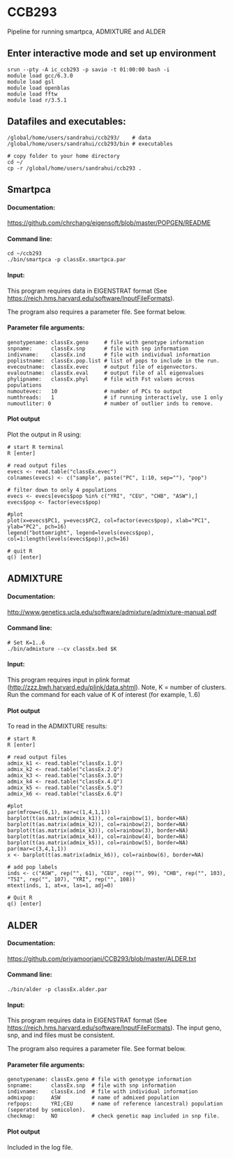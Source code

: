 # CCB293
Pipeline for running smartpca, ADMIXTURE and ALDER

## Enter interactive mode and set up environment
```
srun --pty -A ic_ccb293 -p savio -t 01:00:00 bash -i
module load gcc/6.3.0
module load gsl
module load openblas
module load fftw
module load r/3.5.1
```

## Datafiles and executables:
```
/global/home/users/sandrahui/ccb293/    # data
/global/home/users/sandrahui/ccb293/bin # executables

# copy folder to your home directory
cd ~/
cp -r /global/home/users/sandrahui/ccb293 .
```
## Smartpca

#### Documentation:
https://github.com/chrchang/eigensoft/blob/master/POPGEN/README

#### Command line: 
```
cd ~/ccb293
./bin/smartpca -p classEx.smartpca.par

```
#### Input:
This program requires data in EIGENSTRAT format (See https://reich.hms.harvard.edu/software/InputFileFormats). 
 
The program also requires a parameter file. See format below.
#### Parameter file arguments:
```
genotypename: classEx.geno     # file with genotype information
snpname:      classEx.snp      # file with snp information
indivname:    classEx.ind      # file with individual information   
poplistname:  classEx.pop.list # list of pops to include in the run.
evecoutname:  classEx.evec     # output file of eigenvectors.
evaloutname:  classEx.eval     # output file of all eigenvalues
phylipname:   classEx.phyl     # file with Fst values across populations 
numoutevec:   10               # number of PCs to output 
numthreads:   1                # if running interactively, use 1 only
numoutliter: 0                 # number of outlier inds to remove. 
```
#### Plot output

Plot the output in R using:
```
# start R terminal
R [enter]

# read output files
evecs <- read.table("classEx.evec")
colnames(evecs) <- c("sample", paste("PC", 1:10, sep=""), "pop")

# filter down to only 4 populations
evecs <- evecs[evecs$pop %in% c("YRI", "CEU", "CHB", "ASW"),]
evecs$pop <- factor(evecs$pop)

#plot
plot(x=evecs$PC1, y=evecs$PC2, col=factor(evecs$pop), xlab="PC1", ylab="PC2", pch=16)
legend("bottomright", legend=levels(evecs$pop), col=1:length(levels(evecs$pop)),pch=16)

# quit R
q() [enter]
```

## ADMIXTURE

#### Documentation:
http://www.genetics.ucla.edu/software/admixture/admixture-manual.pdf

#### Command line: 
```
# Set K=1..6
./bin/admixture --cv classEx.bed $K

```
#### Input:
This program requires input in plink format (http://zzz.bwh.harvard.edu/plink/data.shtml). Note, K = number of clusters. Run the command for each value of K of interest (for example, 1..6)

#### Plot output
To read in the ADMIXTURE results:
```
# start R
R [enter]

# read output files
admix_k1 <- read.table("classEx.1.Q")
admix_k2 <- read.table("classEx.2.Q")
admix_k3 <- read.table("classEx.3.Q")
admix_k4 <- read.table("classEx.4.Q")
admix_k5 <- read.table("classEx.5.Q")
admix_k6 <- read.table("classEx.6.Q")

#plot
par(mfrow=c(6,1), mar=c(1,4,1,1))
barplot(t(as.matrix(admix_k1)), col=rainbow(1), border=NA)
barplot(t(as.matrix(admix_k2)), col=rainbow(2), border=NA)
barplot(t(as.matrix(admix_k3)), col=rainbow(3), border=NA)
barplot(t(as.matrix(admix_k4)), col=rainbow(4), border=NA)
barplot(t(as.matrix(admix_k5)), col=rainbow(5), border=NA)
par(mar=c(3,4,1,1))
x <- barplot(t(as.matrix(admix_k6)), col=rainbow(6), border=NA)

# add pop labels
inds <- c("ASW", rep("", 61), "CEU", rep("", 99), "CHB", rep("", 103), "TSI", rep("", 107), "YRI", rep("", 108))
mtext(inds, 1, at=x, las=1, adj=0)

# Quit R
q() [enter]
```

## ALDER

#### Documentation:
https://github.com/priyamoorjani/CCB293/blob/master/ALDER.txt

#### Command line: 
```
./bin/alder -p classEx.alder.par
```
#### Input:
This program requires data in EIGENSTRAT format (See https://reich.hms.harvard.edu/software/InputFileFormats). The input geno, snp, and ind files must be consistent.
 
The program also requires a parameter file. See format below.
#### Parameter file arguments:
```
genotypename: classEx.geno # file with genotype information
snpname:      classEx.snp  # file with snp information
indivname:    classEx.ind  # file with individual information   
admixpop:     ASW          # name of admixed population
refpops:      YRI;CEU      # name of reference (ancestral) population (seperated by semicolon).
checkmap:     NO           # check genetic map included in snp file.
```
#### Plot output

Included in the log file.
